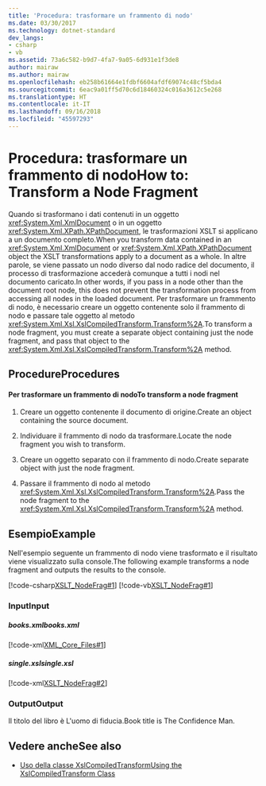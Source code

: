 ```yaml
---
title: 'Procedura: trasformare un frammento di nodo'
ms.date: 03/30/2017
ms.technology: dotnet-standard
dev_langs:
- csharp
- vb
ms.assetid: 73a6c582-b9d7-4fa7-9a05-6d931e1f3de8
author: mairaw
ms.author: mairaw
ms.openlocfilehash: eb258b61664e1fdbf6604afdf69074c48cf5bda4
ms.sourcegitcommit: 6eac9a01ff5d70c6d18460324c016a3612c5e268
ms.translationtype: HT
ms.contentlocale: it-IT
ms.lasthandoff: 09/16/2018
ms.locfileid: "45597293"
---
```

# <a name="how-to-transform-a-node-fragment"></a><span data-ttu-id="5d727-102">Procedura: trasformare un frammento di nodo</span><span class="sxs-lookup"><span data-stu-id="5d727-102">How to: Transform a Node Fragment</span></span>
<span data-ttu-id="5d727-103">Quando si trasformano i dati contenuti in un oggetto <xref:System.Xml.XmlDocument> o in un oggetto <xref:System.Xml.XPath.XPathDocument>, le trasformazioni XSLT si applicano a un documento completo.</span><span class="sxs-lookup"><span data-stu-id="5d727-103">When you transform data contained in an <xref:System.Xml.XmlDocument> or <xref:System.Xml.XPath.XPathDocument> object the XSLT transformations apply to a document as a whole.</span></span> <span data-ttu-id="5d727-104">In altre parole, se viene passato un nodo diverso dal nodo radice del documento, il processo di trasformazione accederà comunque a tutti i nodi nel documento caricato.</span><span class="sxs-lookup"><span data-stu-id="5d727-104">In other words, if you pass in a node other than the document root node, this does not prevent the transformation process from accessing all nodes in the loaded document.</span></span> <span data-ttu-id="5d727-105">Per trasformare un frammento di nodo, è necessario creare un oggetto contenente solo il frammento di nodo e passare tale oggetto al metodo <xref:System.Xml.Xsl.XslCompiledTransform.Transform%2A>.</span><span class="sxs-lookup"><span data-stu-id="5d727-105">To transform a node fragment, you must create a separate object containing just the node fragment, and pass that object to the <xref:System.Xml.Xsl.XslCompiledTransform.Transform%2A> method.</span></span>  
  
## <a name="procedures"></a><span data-ttu-id="5d727-106">Procedure</span><span class="sxs-lookup"><span data-stu-id="5d727-106">Procedures</span></span>  
  
#### <a name="to-transform-a-node-fragment"></a><span data-ttu-id="5d727-107">Per trasformare un frammento di nodo</span><span class="sxs-lookup"><span data-stu-id="5d727-107">To transform a node fragment</span></span>  
  
1.  <span data-ttu-id="5d727-108">Creare un oggetto contenente il documento di origine.</span><span class="sxs-lookup"><span data-stu-id="5d727-108">Create an object containing the source document.</span></span>  
  
2.  <span data-ttu-id="5d727-109">Individuare il frammento di nodo da trasformare.</span><span class="sxs-lookup"><span data-stu-id="5d727-109">Locate the node fragment you wish to transform.</span></span>  
  
3.  <span data-ttu-id="5d727-110">Creare un oggetto separato con il frammento di nodo.</span><span class="sxs-lookup"><span data-stu-id="5d727-110">Create separate object with just the node fragment.</span></span>  
  
4.  <span data-ttu-id="5d727-111">Passare il frammento di nodo al metodo <xref:System.Xml.Xsl.XslCompiledTransform.Transform%2A>.</span><span class="sxs-lookup"><span data-stu-id="5d727-111">Pass the node fragment to the <xref:System.Xml.Xsl.XslCompiledTransform.Transform%2A> method.</span></span>  
  
## <a name="example"></a><span data-ttu-id="5d727-112">Esempio</span><span class="sxs-lookup"><span data-stu-id="5d727-112">Example</span></span>  
 <span data-ttu-id="5d727-113">Nell'esempio seguente un frammento di nodo viene trasformato e il risultato viene visualizzato sulla console.</span><span class="sxs-lookup"><span data-stu-id="5d727-113">The following example transforms a node fragment and outputs the results to the console.</span></span>  
  
 [!code-csharp[XSLT_NodeFrag#1](../../../../samples/snippets/csharp/VS_Snippets_Data/XSLT_NodeFrag/CS/xslt_frag.cs#1)]
 [!code-vb[XSLT_NodeFrag#1](../../../../samples/snippets/visualbasic/VS_Snippets_Data/XSLT_NodeFrag/VB/xslt_frag.vb#1)]  
  
### <a name="input"></a><span data-ttu-id="5d727-114">Input</span><span class="sxs-lookup"><span data-stu-id="5d727-114">Input</span></span>  
  
##### <a name="booksxml"></a><span data-ttu-id="5d727-115">books.xml</span><span class="sxs-lookup"><span data-stu-id="5d727-115">books.xml</span></span>  
 [!code-xml[XML_Core_Files#1](../../../../samples/snippets/xml/VS_Snippets_Data/XML_Core_Files/XML/books.xml#1)]  
  
##### <a name="singlexsl"></a><span data-ttu-id="5d727-116">single.xsl</span><span class="sxs-lookup"><span data-stu-id="5d727-116">single.xsl</span></span>  
 [!code-xml[XSLT_NodeFrag#2](../../../../samples/snippets/xml/VS_Snippets_Data/XSLT_NodeFrag/XML/single.xsl#2)]  
  
### <a name="output"></a><span data-ttu-id="5d727-117">Output</span><span class="sxs-lookup"><span data-stu-id="5d727-117">Output</span></span>  
 <span data-ttu-id="5d727-118">Il titolo del libro è L'uomo di fiducia.</span><span class="sxs-lookup"><span data-stu-id="5d727-118">Book title is The Confidence Man.</span></span>  
  
## <a name="see-also"></a><span data-ttu-id="5d727-119">Vedere anche</span><span class="sxs-lookup"><span data-stu-id="5d727-119">See also</span></span>

- [<span data-ttu-id="5d727-120">Uso della classe XslCompiledTransform</span><span class="sxs-lookup"><span data-stu-id="5d727-120">Using the XslCompiledTransform Class</span></span>](../../../../docs/standard/data/xml/using-the-xslcompiledtransform-class.md)

